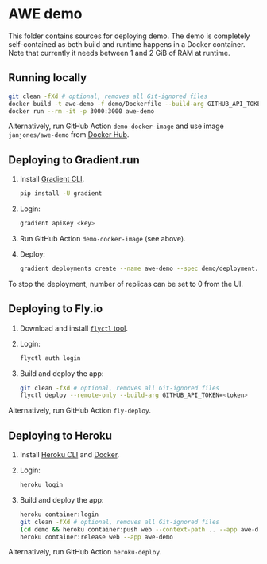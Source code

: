 # AWE demo

This folder contains sources for deploying demo.
The demo is completely self-contained as both build and runtime happens in a Docker container.
Note that currently it needs between 1 and 2 GiB of RAM at runtime.

## Running locally

```bash
git clean -fXd # optional, removes all Git-ignored files
docker build -t awe-demo -f demo/Dockerfile --build-arg GITHUB_API_TOKEN=<token> .
docker run --rm -it -p 3000:3000 awe-demo
```

Alternatively, run GitHub Action `demo-docker-image` and use image
`janjones/awe-demo` from [Docker Hub](https://hub.docker.com/).

## Deploying to Gradient.run

1. Install [Gradient CLI](https://docs.paperspace.com/gradient/cli/).

   ```bash
   pip install -U gradient
   ```

2. Login:

   ```bash
   gradient apiKey <key>
   ```

3. Run GitHub Action `demo-docker-image` (see above).

4. Deploy:

   ```bash
   gradient deployments create --name awe-demo --spec demo/deployment.yaml
   ```

To stop the deployment, number of replicas can be set to 0 from the UI.

## Deploying to Fly.io

1. Download and install [`flyctl`
   tool](https://fly.io/docs/getting-started/installing-flyctl/).

2. Login:

   ```bash
   flyctl auth login
   ```

3. Build and deploy the app:

   ```bash
   git clean -fXd # optional, removes all Git-ignored files
   flyctl deploy --remote-only --build-arg GITHUB_API_TOKEN=<token>
   ```

Alternatively, run GitHub Action `fly-deploy`.

## Deploying to Heroku

1. Install [Heroku CLI](https://devcenter.heroku.com/articles/heroku-cli) and
   [Docker](https://www.docker.com/products/docker-desktop/).

2. Login:

   ```bash
   heroku login
   ```

3. Build and deploy the app:

   ```bash
   heroku container:login
   git clean -fXd # optional, removes all Git-ignored files
   (cd demo && heroku container:push web --context-path .. --app awe-demo --arg GITHUB_API_TOKEN=<token>)
   heroku container:release web --app awe-demo
   ```

Alternatively, run GitHub Action `heroku-deploy`.
